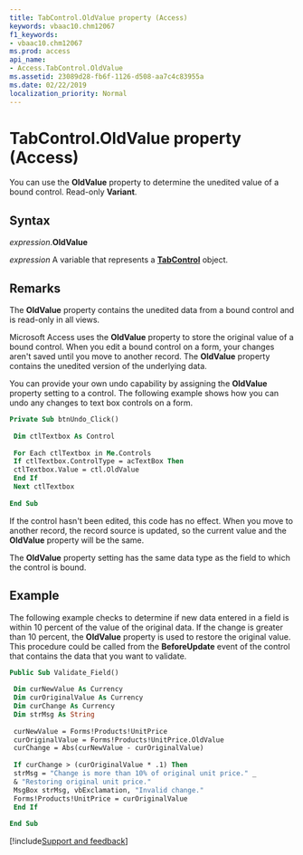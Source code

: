 ```yaml
---
title: TabControl.OldValue property (Access)
keywords: vbaac10.chm12067
f1_keywords:
- vbaac10.chm12067
ms.prod: access
api_name:
- Access.TabControl.OldValue
ms.assetid: 23089d28-fb6f-1126-d508-aa7c4c83955a
ms.date: 02/22/2019
localization_priority: Normal
---
```



# TabControl.OldValue property (Access)

You can use the **OldValue** property to determine the unedited value of a bound control. Read-only **Variant**.


## Syntax

_expression_.**OldValue** 

_expression_ A variable that represents a **[TabControl](Access.TabControl.md)** object.


## Remarks

The **OldValue** property contains the unedited data from a bound control and is read-only in all views.

Microsoft Access uses the **OldValue** property to store the original value of a bound control. When you edit a bound control on a form, your changes aren't saved until you move to another record. The **OldValue** property contains the unedited version of the underlying data.

You can provide your own undo capability by assigning the **OldValue** property setting to a control. The following example shows how you can undo any changes to text box controls on a form.

```vb
Private Sub btnUndo_Click() 
 
 Dim ctlTextbox As Control 
 
 For Each ctlTextbox in Me.Controls 
 If ctlTextbox.ControlType = acTextBox Then 
 ctlTextbox.Value = ctl.OldValue 
 End If 
 Next ctlTextbox 
 
End Sub
```

If the control hasn't been edited, this code has no effect. When you move to another record, the record source is updated, so the current value and the **OldValue** property will be the same.

The **OldValue** property setting has the same data type as the field to which the control is bound.


## Example

The following example checks to determine if new data entered in a field is within 10 percent of the value of the original data. If the change is greater than 10 percent, the **OldValue** property is used to restore the original value. This procedure could be called from the **BeforeUpdate** event of the control that contains the data that you want to validate.


```vb
Public Sub Validate_Field() 
 
 Dim curNewValue As Currency 
 Dim curOriginalValue As Currency 
 Dim curChange As Currency 
 Dim strMsg As String 
 
 curNewValue = Forms!Products!UnitPrice 
 curOriginalValue = Forms!Products!UnitPrice.OldValue 
 curChange = Abs(curNewValue - curOriginalValue) 
 
 If curChange > (curOriginalValue * .1) Then 
 strMsg = "Change is more than 10% of original unit price." _ 
 & "Restoring original unit price." 
 MsgBox strMsg, vbExclamation, "Invalid change." 
 Forms!Products!UnitPrice = curOriginalValue 
 End If 
 
End Sub
```




[!include[Support and feedback](~/includes/feedback-boilerplate.md)]